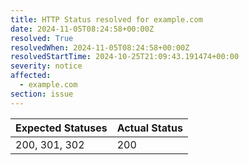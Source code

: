 ```yaml
---
title: HTTP Status resolved for example.com
date: 2024-11-05T08:24:58+00:00Z
resolved: True
resolvedWhen: 2024-11-05T08:24:58+00:00Z
resolvedStartTime: 2024-10-25T21:09:43.191474+00:00
severity: notice
affected:
  - example.com
section: issue
---
```


| Expected Statuses | Actual Status  |
|-------------------|----------------|
| 200, 301, 302 | 200 |

